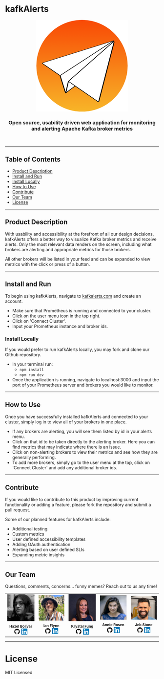 # kafkAlerts

<p align="center">
  <img src="./client/src/assets/orange-logo.png" width=300px />
</p>
<h3 align="center">Open source, usability driven web application for monitoring and alerting Apache Kafka broker metrics</h3>
</br>

---

## Table of Contents

- [Product Description](#product-description)
- [Install and Run](#install-and-run)
- [Install Locally](#install-locally)
- [How to Use](#how-to-use)
- [Contribute](#contribute)
- [Our Team](#our-team)
- [License](#license)

---

## Product Description

With usability and accessibility at the forefront of all our design decisions, kafkAlerts offers a better way to visualize Kafka broker metrics and receive alerts. Only the most relevant data renders on the screen, including what brokers are alerting and appropriate metrics for those brokers.

All other brokers will be listed in your feed and can be expanded to view metrics with the click or press of a button.

---

## Install and Run

To begin using kafkAlerts, navigate to <a href="http://www.kafkAlerts.com">kafkalerts.com</a> and create an account.

- Make sure that Prometheus is running and connected to your cluster.
- Click on the user menu icon in the top right.
- Click on 'Connect Cluster'.
- Input your Prometheus instance and broker ids.

### Install Locally

If you would prefer to run kafkAlerts locally, you may fork and clone our Github repository.

- In your terminal run:
  - `npm install`
  - `npm run dev`
- Once the application is running, navigate to localhost:3000 and input the port of your Prometheus server and brokers you would like to monitor.

---

## How to Use

Once you have successfully installed kafkAlerts and connected to your cluster, simply log in to view all of your brokers in one place.

- If any brokers are alerting, you will see them listed by id in your alerts menu.
- Click on that id to be taken directly to the alerting broker. Here you can find metrics that may indicate where there is an issue.
- Click on non-alerting brokers to view their metrics and see how they are generally performing.
- To add more brokers, simply go to the user menu at the top, click on 'Connect Cluster' and add any additional broker ids.

---

## Contribute

If you would like to contribute to this product by improving current functionality or adding a feature, please fork the repository and submit a pull request.

Some of our planned features for kafkAlerts include:

- Additional testing
- Custom metrics
- User defined accessibility templates
- Adding OAuth authentication
- Alerting based on user defined SLIs
- Expanding metric insights

---

## Our Team

Questions, comments, concerns... funny memes? Reach out to us any time!

<table align="center">
  <tr>
    <td align="center">
      <img src="./client/src/assets/headshots/hazel-headshot.jpg" width="140px;" alt="Hazel Bolivar's headshot"/>
      <br />
      <sub><b>Hazel Bolivar</b></sub>
      <br />
      <a href="https://github.com/hazelbolivar"><img src="./client/src/assets/readme-icons/github-logo.png" width="20px;" alt="Github"/></a>
      <a href="https://www.linkedin.com/in/hazelbolivar/"><img src="./client/src/assets/readme-icons/linkedIn-logo.png" width="20px;" alt="LinkedIn"/></a>
    </td>
    <td align="center">
      <img src="./client/src/assets/headshots/ian-headshot.jpg" width="140px;" alt="Ian Flynn's headshot"/>
      <br />
      <sub><b>Ian Flynn</b></sub>
      <br />
      <a href="https://github.com/ian-flynn"><img src="./client/src/assets/readme-icons/github-logo.png" width="20px;" alt="Github"/></a>
      <a href="https://www.linkedin.com/in/ianrflynn/"><img src="./client/src/assets/readme-icons/linkedIn-logo.png" width="20px;" alt="LinkedIn"/></a>
    </td>
    <td align="center">
      <img src="./client/src/assets/headshots/krystal-headshot.jpg" width="140px;" alt="Krystal Fung's headshot"/>
      <br />
      <sub><b>Krystal Fung</b></sub>
      <br />
      <a href="https://github.com/klfung7"><img src="./client/src/assets/readme-icons/github-logo.png" width="20px;" alt="Github"/></a>
      <a href="https://www.linkedin.com/in/krystal-fung/"><img src="./client/src/assets/readme-icons/linkedIn-logo.png" width="20px;" alt="LinkedIn"/></a>
    </td>
     <td align="center">
      <img src="./client/src/assets/headshots/annie-headshot.png" width="140px;" alt="Annie Rosen's headshot"/>
      <br />
      <sub><b>Annie Rosen</b></sub>
      <br />
      <a href="https://github.com/mezzocarattere"><img src="./client/src/assets/readme-icons/github-logo.png" width="20px;" alt="Github"/></a>
      <a href="https://www.linkedin.com/in/rosen-annie/"><img src="./client/src/assets/readme-icons/linkedIn-logo.png" width="20px;" alt="LinkedIn"/></a>
    </td>
    <td align="center">
      <img src="./client/src/assets/headshots/jeb-headshot.png" width="140px;" alt="Jeb Stone's headshot"/>
      <br />
      <sub><b>Jeb Stone</b></sub>
      <br />
      <a href="https://github.com/jeb-stone"><img src="./client/src/assets/readme-icons/github-logo.png" width="20px;" alt="Github"/></a>
      <a href="https://www.linkedin.com/in/jeb-stone/"><img src="./client/src/assets/readme-icons/linkedIn-logo.png" width="20px;" alt="LinkedIn"/></a>
    </td>
  </tr>
</table>

---

# License

MIT Licensed
